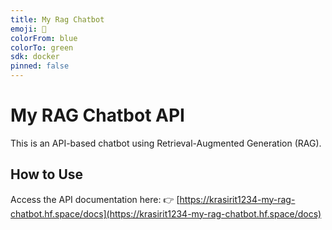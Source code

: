 ```yaml
---
title: My Rag Chatbot
emoji: 🐢
colorFrom: blue
colorTo: green
sdk: docker
pinned: false
---
```


# My RAG Chatbot API

This is an API-based chatbot using Retrieval-Augmented Generation (RAG).

## How to Use
Access the API documentation here:
👉 [https://krasirit1234-my-rag-chatbot.hf.space/docs](https://krasirit1234-my-rag-chatbot.hf.space/docs)
